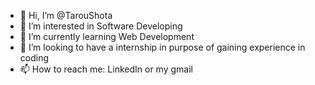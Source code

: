 - 👋 Hi, I’m @TarouShota
- 👀 I’m interested in Software Developing 
- 🌱 I’m currently learning Web Development
- 💞️ I’m looking to have a internship in purpose of gaining experience in coding
- 📫 How to reach me:
LinkedIn or my gmail

<!---
TarouShota/TarouShota is a ✨ special ✨ repository because its `README.md` (this file) appears on your GitHub profile.
You can click the Preview link to take a look at your changes.
--->
